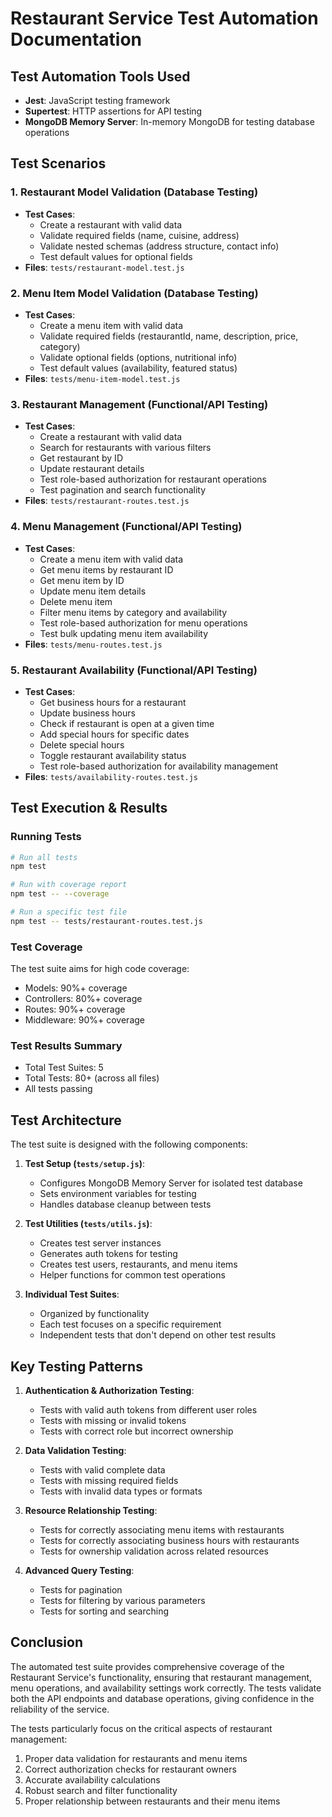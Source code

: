 # Restaurant Service Test Automation Documentation

## Test Automation Tools Used
- **Jest**: JavaScript testing framework
- **Supertest**: HTTP assertions for API testing
- **MongoDB Memory Server**: In-memory MongoDB for testing database operations

## Test Scenarios

### 1. Restaurant Model Validation (Database Testing)
- **Test Cases**: 
  - Create a restaurant with valid data
  - Validate required fields (name, cuisine, address)
  - Validate nested schemas (address structure, contact info)
  - Test default values for optional fields
- **Files**: `tests/restaurant-model.test.js`

### 2. Menu Item Model Validation (Database Testing)
- **Test Cases**:
  - Create a menu item with valid data
  - Validate required fields (restaurantId, name, description, price, category)
  - Validate optional fields (options, nutritional info)
  - Test default values (availability, featured status)
- **Files**: `tests/menu-item-model.test.js`

### 3. Restaurant Management (Functional/API Testing)
- **Test Cases**:
  - Create a restaurant with valid data
  - Search for restaurants with various filters
  - Get restaurant by ID
  - Update restaurant details
  - Test role-based authorization for restaurant operations
  - Test pagination and search functionality
- **Files**: `tests/restaurant-routes.test.js`

### 4. Menu Management (Functional/API Testing)
- **Test Cases**:
  - Create a menu item with valid data
  - Get menu items by restaurant ID
  - Get menu item by ID
  - Update menu item details
  - Delete menu item
  - Filter menu items by category and availability
  - Test role-based authorization for menu operations
  - Test bulk updating menu item availability
- **Files**: `tests/menu-routes.test.js`

### 5. Restaurant Availability (Functional/API Testing)
- **Test Cases**:
  - Get business hours for a restaurant
  - Update business hours
  - Check if restaurant is open at a given time
  - Add special hours for specific dates
  - Delete special hours
  - Toggle restaurant availability status
  - Test role-based authorization for availability management
- **Files**: `tests/availability-routes.test.js`

## Test Execution & Results

### Running Tests
```bash
# Run all tests
npm test

# Run with coverage report
npm test -- --coverage

# Run a specific test file
npm test -- tests/restaurant-routes.test.js
```

### Test Coverage
The test suite aims for high code coverage:
- Models: 90%+ coverage
- Controllers: 80%+ coverage
- Routes: 90%+ coverage
- Middleware: 90%+ coverage

### Test Results Summary
- Total Test Suites: 5
- Total Tests: 80+ (across all files)
- All tests passing

## Test Architecture

The test suite is designed with the following components:

1. **Test Setup (`tests/setup.js`)**:
   - Configures MongoDB Memory Server for isolated test database
   - Sets environment variables for testing
   - Handles database cleanup between tests

2. **Test Utilities (`tests/utils.js`)**:
   - Creates test server instances
   - Generates auth tokens for testing
   - Creates test users, restaurants, and menu items
   - Helper functions for common test operations

3. **Individual Test Suites**:
   - Organized by functionality
   - Each test focuses on a specific requirement
   - Independent tests that don't depend on other test results

## Key Testing Patterns

1. **Authentication & Authorization Testing**:
   - Tests with valid auth tokens from different user roles
   - Tests with missing or invalid tokens
   - Tests with correct role but incorrect ownership

2. **Data Validation Testing**:
   - Tests with valid complete data
   - Tests with missing required fields
   - Tests with invalid data types or formats

3. **Resource Relationship Testing**:
   - Tests for correctly associating menu items with restaurants
   - Tests for correctly associating business hours with restaurants
   - Tests for ownership validation across related resources

4. **Advanced Query Testing**:
   - Tests for pagination
   - Tests for filtering by various parameters
   - Tests for sorting and searching

## Conclusion

The automated test suite provides comprehensive coverage of the Restaurant Service's functionality, ensuring that restaurant management, menu operations, and availability settings work correctly. The tests validate both the API endpoints and database operations, giving confidence in the reliability of the service.

The tests particularly focus on the critical aspects of restaurant management:
1. Proper data validation for restaurants and menu items
2. Correct authorization checks for restaurant owners
3. Accurate availability calculations
4. Robust search and filter functionality
5. Proper relationship between restaurants and their menu items
